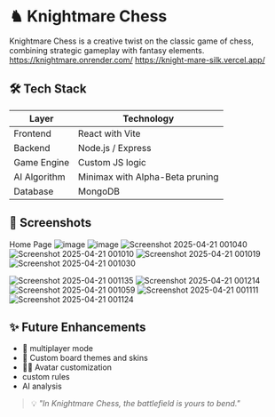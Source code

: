 
# ♞ Knightmare Chess

Knightmare Chess is a creative twist on the classic game of chess, combining strategic gameplay with fantasy elements.
https://knightmare.onrender.com/
https://knight-mare-silk.vercel.app/
## 🛠️ Tech Stack

| Layer         | Technology                        |
|---------------|-----------------------------------|
| Frontend      | React with Vite                   |
| Backend       | Node.js / Express                 |
| Game Engine   | Custom JS logic                   |
| AI Algorithm  | Minimax with Alpha-Beta pruning   |
| Database      | MongoDB                           |

## 📸 Screenshots
Home Page
![image](https://github.com/user-attachments/assets/c208a250-8a26-40e6-9c04-4376205f806c)
![image](https://github.com/user-attachments/assets/60a36094-632d-48a7-8b36-00ba3cc258a5)
![Screenshot 2025-04-21 001040](https://github.com/user-attachments/assets/6e68e174-a938-48ba-bfa4-ec95019ecb9e)
![Screenshot 2025-04-21 001010](https://github.com/user-attachments/assets/74a01baf-c47e-45c6-95e3-ed110d4d2406)
![Screenshot 2025-04-21 001019](https://github.com/user-attachments/assets/f85470d4-85ac-42f6-8739-0c91f7017568)
![Screenshot 2025-04-21 001030](https://github.com/user-attachments/assets/7435efd7-c3c8-4a87-ac6e-e877442c0674)

![Screenshot 2025-04-21 001135](https://github.com/user-attachments/assets/2bc2c919-8261-4459-8390-9aea4bf65876)
![Screenshot 2025-04-21 001214](https://github.com/user-attachments/assets/349f605e-50ff-415c-bcaf-e4692f927ee1)
![Screenshot 2025-04-21 001059](https://github.com/user-attachments/assets/a29f918e-5617-402a-b581-7869d82c5d87)
![Screenshot 2025-04-21 001111](https://github.com/user-attachments/assets/e2814980-0c28-48c2-89bc-da289a290ed1)
![Screenshot 2025-04-21 001124](https://github.com/user-attachments/assets/a62ae6a7-7ff9-4470-8af3-7441b8519272)





## ✨ Future Enhancements

- 💬 multiplayer mode
- 🧱 Custom board themes and skins
- 🧑‍🎨 Avatar customization
- custom rules
- AI analysis

> 💡 _"In Knightmare Chess, the battlefield is yours to bend."_  
